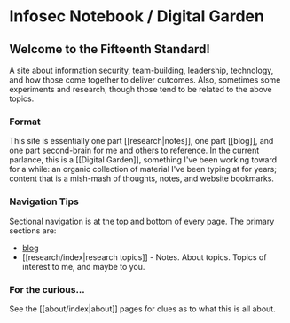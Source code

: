 # Infosec Notebook / Digital Garden


## Welcome to the Fifteenth Standard!

A site about information security, team-building, leadership, technology, and how those come together to deliver outcomes.  Also, sometimes some experiments and research, though those tend to be related to the above topics.

### Format

This site is essentially one part [[research|notes]], one part [[blog]], and one part second-brain for me and others to reference.  In the current parlance, this is a [[Digital Garden]], something I've been working toward for a while: an organic collection of material I've been typing at for years; content that is a mish-mash of thoughts, notes, and website bookmarks.   


### Navigation Tips

Sectional navigation is at the top and bottom of every page.  The primary sections are:
- [blog](../blog) 
- [[research/index|research topics]] - Notes. About topics. Topics of interest to me, and maybe to you.

### For the curious...

See the [[about/index|about]] pages for clues as to what this is all about.